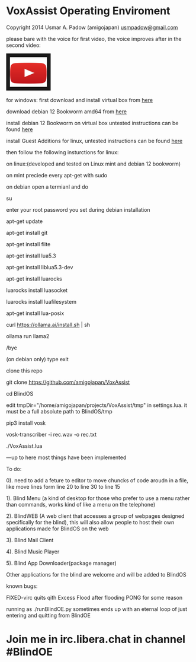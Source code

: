 # VoxAssist Operating Enviroment

Copyright 2014 Usmar A. Padow (amigojapan) usmpadow@gmail.com

please bare with the voice for first video, the voice improves after in the second video:

<a href="https://youtu.be/IN-rEne0eFM?si=rzq6De4hgqESFxUM" target="_blank"><img src="https://raw.githubusercontent.com/amigojapan/BlindOS/master/youtube%20play%20button.jpg" 
alt="video demo of ejspeak" width="100" height="80" border="10" /></a>

<!---
on windows:(I am still having touble running it on windows, but i am determined ot get it wokring on windows)

install wsl2

install a linux distro from microsoft store, insttuctions for ubuntu are given here

install pulse audio for windows

https://x410.dev/cookbook/wsl/enabling-sound-in-wsl-ubuntu-let-it-sing/


open ubuntu

type:

sudo apt-get install pulseaudio

you will need to type this each time, you may want to put it in .bashrc

pulseaudio

export PULSE_SERVER=127.0.0.1;
 --->
for windows:
first download and install virtual box from  [here](https://download.virtualbox.org/virtualbox/7.0.12/VirtualBox-7.0.12-159484-Win.exe)

download debian 12 Bookworm amd64 from  [here](https://cdimage.debian.org/debian-cd/current/amd64/iso-cd/debian-12.4.0-amd64-netinst.iso)

install debian 12 Bookworm on virtual box untested instructions can be found [here](https://www.makeuseof.com/how-to-install-debian-on-virtualbox/
)

install Guest Additions for linux, untested instructions can be found [here](https://wiki.debian.org/VirtualBox#Installing_the_Guest_Additions_on_a_Debian_VM)

then follow the following insturctions for linux:

on linux:(developed and tested on Linux mint and debian 12 bookworm)

on mint preciede every apt-get with sudo

on debian open a termianl and do

su

enter your root password you set during debian installation

apt-get update

apt-get install git

apt-get install flite

apt-get install lua5.3

apt-get install liblua5.3-dev

apt-get install luarocks

luarocks install luasocket

luarocks install luafilesystem

apt-get install lua-posix

curl https://ollama.ai/install.sh | sh

ollama run llama2

/bye

(on debian only) type exit

clone this repo

git clone https://github.com/amigojapan/VoxAssist

cd BlindOS

edit tmpDir="/home/amigojapan/projects/VoxAssist/tmp" in settings.lua. it must be a full absolute path to BlindOS/tmp

pip3 install vosk

vosk-transcriber -i rec.wav -o rec.txt

./VoxAssist.lua



—up to here most things have been implemented

To do:

0). need to add a feture to editor to move chuncks of code aroudn in a file, like move lines form line 20 to line 30 to line 15

1). Blind Menu (a kind of desktop for those who prefer to use a menu rather than commands, works kind of like a menu on the telephone)

2). BlindWEB (A web client that accesses a group of webpages designed  specifically for the blind), this will also allow people to host their own applications made for BlindOS on the web 

3). Blind Mail Client

4). Blind Music Player

5). Blind App Downloader(package manager)

Other applications for the blind are welcome and will be added to BlindOS

known bugs:

FIXED-virc quits qith Excess Flood after flooding PONG for some reason

running as ./runBlindOE.py sometimes ends up with an eternal loop of just entering and quitting from BlindOE

# Join me in irc.libera.chat in channel #BlindOE
